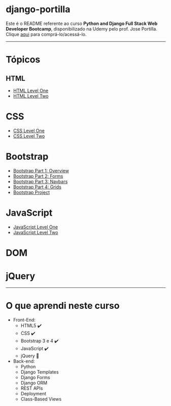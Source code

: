 # django-portilla

Este é o README referente ao curso **Python and Django Full Stack Web Developer Bootcamp**, disponibilizado na Udemy pelo prof. Jose Portilla. Clique [aqui](https://www.udemy.com/python-and-django-full-stack-web-developer-bootcamp/) para comprá-lo/acessá-lo.

***

# Tópicos

## HTML

* [HTML Level One](https://github.com/guiemi-learning-center/django-portilla/tree/master/HTML/HTML_LEVEL_ONE)
* [HTML Level Two](https://github.com/guiemi-learning-center/django-portilla/tree/master/HTML/HTML_LEVEL_TWO)

# CSS

* [CSS Level One](https://github.com/guiemi-learning-center/django-portilla/tree/master/CSS/CSS_LEVEL_ONE)
* [CSS Level Two](https://github.com/guiemi-learning-center/django-portilla/tree/master/CSS/CSS_LEVEL_TWO)

# Bootstrap

* [Bootstrap Part 1: Overview](https://github.com/guiemi-learning-center/django-portilla/tree/master/Bootstrap)
* [Bootstrap Part 2: Forms](https://github.com/guiemi-learning-center/django-portilla/tree/master/Bootstrap/Bootstrap_Part_Two_Forms)
* [Bootstrap Part 3: Navbars](https://github.com/guiemi-learning-center/django-portilla/tree/master/Bootstrap/Bootstrap_Part_Three_Navbars)
* [Bootstrap Part 4: Grids](https://github.com/guiemi-learning-center/django-portilla/tree/master/Bootstrap/Bootstrap_Part_Four_Grids)
* [Bootstrap Project](https://github.com/guiemi-learning-center/django-portilla/tree/master/Bootstrap/Bootstrap_Project)

# JavaScript

* [JavaScript Level One](https://github.com/guiemi-learning-center/django-portilla/tree/master/JS/JAVASCRIPT_LEVEL_ONE)
* [JavaScript Level Two](https://github.com/guiemi-learning-center/django-portilla/tree/master/JS/JAVASCRIPT_LEVEL_TWO)



# DOM

# jQuery



***

# O que aprendi neste curso

- Front-End:
  - HTML5 ✔️
  - CSS ✔️
  - Bootstrap 3 e 4 ✔️
  - JavaScript ✔️
  - jQuery 🔲
- Back-end:
  - Python
  - Django Templates
  - Django Forms
  - Django ORM
  - REST APIs
  - Deployment
  - Class-Based Views

